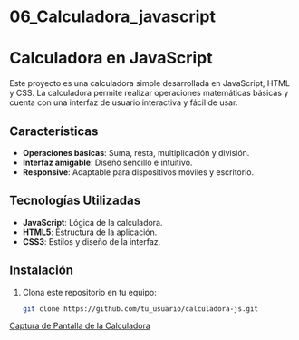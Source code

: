 # 06_Calculadora_javascript

# Calculadora en JavaScript

Este proyecto es una calculadora simple desarrollada en JavaScript, HTML y CSS. La calculadora permite realizar operaciones matemáticas básicas y cuenta con una interfaz de usuario interactiva y fácil de usar.

## Características

- **Operaciones básicas**: Suma, resta, multiplicación y división.
- **Interfaz amigable**: Diseño sencillo e intuitivo.
- **Responsive**: Adaptable para dispositivos móviles y escritorio.

## Tecnologías Utilizadas

- **JavaScript**: Lógica de la calculadora.
- **HTML5**: Estructura de la aplicación.
- **CSS3**: Estilos y diseño de la interfaz.

## Instalación

1. Clona este repositorio en tu equipo:
   ```bash
   git clone https://github.com/tu_usuario/calculadora-js.git

[Captura de Pantalla de la Calculadora](imagenes/calculadora.png)
